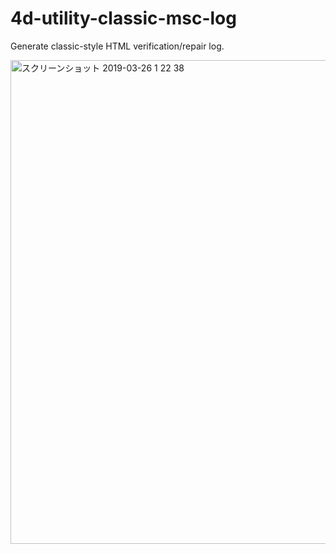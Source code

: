 # 4d-utility-classic-msc-log

Generate classic-style HTML verification/repair log.

<img width="774" alt="スクリーンショット 2019-03-26 1 22 38" src="https://user-images.githubusercontent.com/1725068/54936426-cc562680-4f65-11e9-8039-4cc2f72696c2.png">
